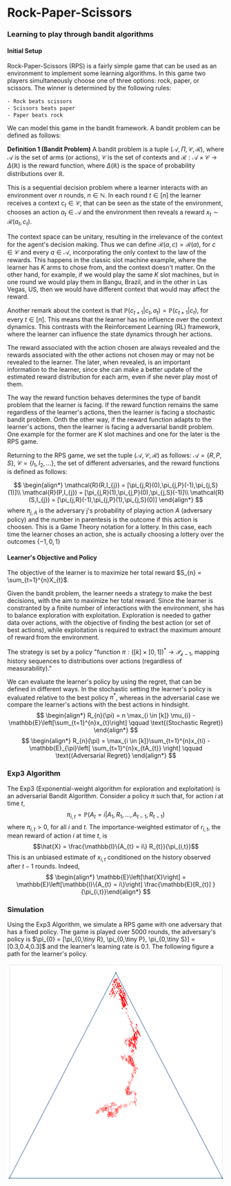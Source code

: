 # Rock-Paper-Scissors
### Learning to play through bandit algorithms

#### Initial Setup
Rock-Paper-Scissors (RPS) is a fairly simple game that can be used as an environment to implement some learning algorithms. In this game two players simultaneously choose one of three options: rock, paper, or scissors. The winner is determined by the following rules:

	- Rock beats scissors
	- Scissors beats paper
	- Paper beats rock


We can model this game in the bandit framework. A bandit problem can be defined as follows:

**Definition 1 (Bandit Problem)** A bandit problem is a tuple $(\mathcal{A},\Pi ,\mathcal{C}, \mathcal{R})$, where $\mathcal{A}$ is the set of arms (or actions), $\mathcal{C}$ is the set of contexts and $\mathcal{R}: \mathcal{A} \times \mathcal{C} \to \Delta(\mathbb{R})$ is the reward function, where $\Delta(\mathbb{R})$ is the space of probability distributions over $\mathbb{R}$. 

This is a sequential decision problem where a learner interacts with an environment over $n$ rounds, $n \in \mathbb{N}$. In each round $t \in [n]$ the learner receives a context $c_{t} \in \mathcal{C}$, that can be seen as the state of the environment, chooses an action $a_{t} \in \mathcal{A}$ and the environment then reveals a reward $x_{t} \sim \mathcal{R}(a_{t}, c_{t})$.  

The context space can be unitary, resulting in the irrelevance of the context for the agent's decision making. Thus we can define $\mathcal{R}(a,c) = \mathcal{R}(a)$, for $c \in \mathcal{C}$ and every $a \in \mathcal{A}$, incorporating the only context to the law of the rewards. This happens in the classic slot machine example, where the learner has $K$ arms to chose from, and the context doesn't matter. On the other hand, for example, if we would play the same $K$ slot machines, but in one round we would play them in Bangu, Brazil, and in the other in Las Vegas, US, then we would have different context that would may affect the reward.

Another remark about the context is that $\mathbb{P}(c_{t+1}|c_{t},a_{t}) = \mathbb{P}(c_{t+1}|c_{t})$, for every $t \in [n]$. This means that the learner has no influence over the context dynamics. This contrasts with the Reinforcement Learning (RL) framework, where the learner can influence the state dynamics through her actions. 

The reward associated with the action chosen are always revealed and the rewards associated with the other actions not chosen may or may not be revealed to the learner. The later, when revealed, is an important information to the learner, since she can make a better update of the estimated reward distribution for each arm, even if she never play most of them.

The way the reward function behaves determines the type of bandit problem that the learner is facing. If the reward function remains the same regardless of the learner's actions, then the learner is facing a stochastic bandit problem. Onth the other way, if the reward function adapts to the learner's actions, then the learner is facing a adversarial bandit problem. One example for the former are $K$ slot machines and one for the later is the RPS game.

Returning to the RPS game, we set the tuple $(\mathcal{A}, \mathcal{C}, \mathcal{R})$ as follows: $\mathcal{A} = \{R,P,S\}$, $\mathcal{C} = \{I_{1}, I_{2}, \dots\}$, the set of different adversaries, and the reward functions is defined as follows:

$$
\begin{align*}
\mathcal{R}(R,I_{j}) = [\pi_{j,R}(0),\pi_{j,P}(-1),\pi_{j,S}(1)]\\
\mathcal{R}(P,I_{j}) = [\pi_{j,R}(1),\pi_{j,P}(0),\pi_{j,S}(-1)]\\
\mathcal{R}(S,I_{j}) = [\pi_{j,R}(-1),\pi_{j,P}(1),\pi_{j,S}(0)]
\end{align*}
$$
where $\pi_{j,A}$ is the adversary j's probability of playing action $A$ (adversary policy) and the number in parentesis is the outcome if this action is choosen. This is a Game Theory notation for a lottery. In this case, each time the learner choses an action, she is actually choosing a lottery over the outcomes $\{-1,0,1 \}$

#### Learner's Objective and Policy

The objective of the learner is to maximize her total reward $S_{n} = \sum_{t=1}^{n}X_{t}$.

Given the bandit problem, the learner needs a strategy to make the best decisions, with the aim to maximize her total reward. Since the learner is constranted by a finite number of interactions with the environment, she has to balance exploration with exploitation. Exploration is needed to gather data over actions, with the objective of finding the best action (or set of best actions), while exploitation is required to extract the maximum amount of reward from the environment.

The strategy is set by a policy "function $\pi : ([k]\times [0,1])^{*} \to \mathcal{P_{k-1}}$, mapping history sequences to distributions over actions (regardless of measurability)."

We can evaluate the learner's policy by using the regret, that can be defined in different ways. In the stochastic setting the learner's policy is evaluated relative to the best policy $\pi^{*}$, whereas in the adversarial case we compare the learner's actions with the best actions in hindsight.
$$
\begin{align*}
	R_{n}(\pi) = n \max_{i \in [k]} \mu_{i} - \mathbb{E}\left[\sum_{t=1}^{n}x_{t}\right] \qquad \text{(Stochastic Regret)}
\end{align*}
$$
$$
\begin{align*}
	R_{n}(\pi) = \max_{i \in [k]}\sum_{t=1}^{n}x_{ti} - \mathbb{E}_{\pi}\left[ \sum_{t=1}^{n}x_{tA_{t}} \right] \qquad \text{(Adversarial Regret)} 
\end{align*}
$$

### Exp3 Algorithm

The Exp3 (Exponential-weight algorithm for exploration and exploitation) is an adversarial Bandit Algorithm. Consider a policy $\pi$ such that, for action $i$ at time $t$,
$$ \pi_{i,t} = \mathbb{P}(A_t = i | A_1,R_1,\dots,A_{t-1},R_{t-1})$$
where $\pi_{i,t}>0$, for all $i$ and $t$. The importance-weighted estimator of $r_{i,t}$, the mean reward of action $i$ at time $t$, is
$$\hat{X} = \frac{\mathbb{I}\{A_{t} = i\} R_{t}}{\pi_{i,t}}$$
This is an unbiased estimate of $x_{i,t}$ conditioned on the history observed after $t-1$ rounds. Indeed,
$$
\begin{align*}
	\mathbb{E}\left[\hat{X}\right] = \mathbb{E}\left[\mathbb{I}\{A_{t} = i\}\right] \frac{\mathbb{E}[R_{t}]
}{\pi_{i,t}}\end{align*}
$$

### Simulation

Using the Exp3 Algorithm, we simulate a RPS game with one adversary that has a fixed policy. The game is played over 5000 rounds, the adversary's policy is $\pi_{0} = [\pi_{0,\tiny R}, \pi_{0,\tiny P}, \pi_{0,\tiny S}] = [0.3,0.4,0.3]$ and the learner's learning rate is $0.1$. The following figure a path for the learner's policy.

![Learner's Policy](img/learner_policy.png)
